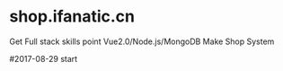 # shop.ifanatic.cn
Get Full stack skills point Vue2.0/Node.js/MongoDB Make Shop System

#2017-08-29 start
